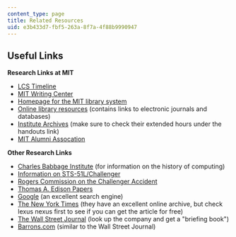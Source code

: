 ```yaml
---
content_type: page
title: Related Resources
uid: e3b433d7-fbf5-263a-8f7a-4f88b9990947
---
```


Useful Links
------------

**Research Links at MIT**

*   [LCS Timeline](http://timeline.lcs.mit.edu/)
*   [MIT Writing Center](http://web.mit.edu/writing/)
*   [Homepage for the MIT library system](http://libraries.mit.edu/)
*   [Online library resources](http://libraries.mit.edu/search/index.html) (contains links to electronic journals and databases)
*   [Institute Archives](http://libraries.mit.edu/archives/) (make sure to check their extended hours under the handouts link)
*   [MIT Alumni Assocation](http://alum.mit.edu/)

**Other Research Links**

*   [Charles Babbage Institute](http://www.cbi.umn.edu/) (for information on the history of computing)
*   [Information on STS-51L/Challenger](http://www.hq.nasa.gov/office/pao/History/sts51l.html)
*   [Rogers Commission on the Challenger Accident](http://science.ksc.nasa.gov/shuttle/missions/51-l/docs/rogers-commission/table-of-contents.html)
*   [Thomas A. Edison Papers](http://edison.rutgers.edu/)
*   [Google](http://www.google.com/) (an excellent search engine)
*   [The New York Times](http://www.nytimes.com/) (they have an excellent online archive, but check lexus nexus first to see if you can get the article for free)
*   [The Wall Street Journal](http://online.wsj.com/public/us) (look up the company and get a "briefing book")
*   [Barrons.com](http://www.barrons.com/) (similar to the Wall Street Journal)